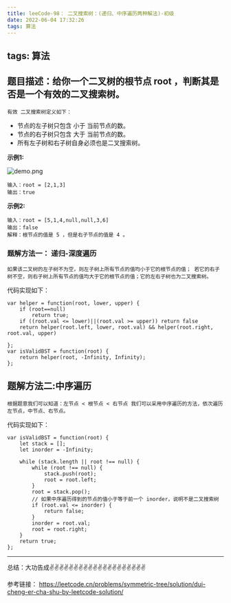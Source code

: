 ```yaml
---
title: leeCode-98： 二叉搜索树：(递归、中序遍历两种解法)-初级
date: 2022-06-04 17:32:26
tags: 算法
---
```



tags: 算法
---
<meta name="referrer" content="no-referrer"/>

## 题目描述：给你一个二叉树的根节点 root ，判断其是否是一个有效的二叉搜索树。

`有效 二叉搜索树定义如下：`

* 节点的左子树只包含 小于 当前节点的数。
* 节点的右子树只包含 大于 当前节点的数。
* 所有左子树和右子树自身必须也是二叉搜索树。

**示例1:**

![demo.png](https://upload-images.jianshu.io/upload_images/11846892-c31fe8189404a12a.png?imageMogr2/auto-orient/strip%7CimageView2/2/w/1240)

```
输入：root = [2,1,3]
输出：true
```

**示例2:**

```
输入：root = [5,1,4,null,null,3,6]
输出：false
解释：根节点的值是 5 ，但是右子节点的值是 4 。

```

### 题解方法一： 递归-深度遍历

`如果该二叉树的左子树不为空，则左子树上所有节点的值均小于它的根节点的值； 若它的右子树不空，则右子树上所有节点的值均大于它的根节点的值；它的左右子树也为二叉搜索树。`


代码实现如下：
```
var helper = function(root, lower, upper) {
    if (root==null)
        return true;
    if ((root.val <= lower)||(root.val >= upper)) return false
    return helper(root.left, lower, root.val) && helper(root.right, root.val, upper)
    
};
var isValidBST = function(root) {
    return helper(root, -Infinity, Infinity);
};

```

## 题解方法二:中序遍历

`根据题意我们可以知道：左节点 < 根节点 < 右节点 我们可以采用中序遍历的方法，依次遍历左节点，中节点、右节点。`




代码实现如下：
```
var isValidBST = function(root) {
    let stack = [];
    let inorder = -Infinity;

    while (stack.length || root !== null) {
        while (root !== null) {
            stack.push(root);
            root = root.left;
        }
        root = stack.pop();
        // 如果中序遍历得到的节点的值小于等于前一个 inorder，说明不是二叉搜索树
        if (root.val <= inorder) {
            return false;
        }
        inorder = root.val;
        root = root.right;
    }
    return true;
};

```

 ---
总结：大功告成✌️✌️✌️✌️✌️✌️✌️✌️✌️✌️✌️✌️✌️✌️✌️✌️✌️✌️✌️✌️

参考链接：
https://leetcode.cn/problems/symmetric-tree/solution/dui-cheng-er-cha-shu-by-leetcode-solution/
